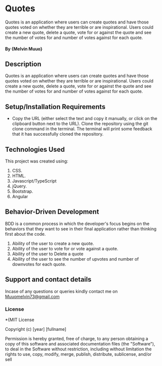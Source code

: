 # Quotes
Quotes is an application where users can create quotes and have those quotes voted on whether they are terrible or are inspirational. Users could create a new quote, delete a quote, vote for or against the quote and see the number of votes for and number of votes against for each quote.
#### By **{Melvin Muuo}**
## Description
Quotes is an application where users can create quotes and have those quotes voted on whether they are terrible or are inspirational. Users could create a new quote, delete a quote, vote for or against the quote and see the number of votes for and number of votes against for each quote.

## Setup/Installation Requirements
*  Copy the URL (either select the text and copy it manually, or click on the clipboard button next to the URL). Clone the repository using the git clone command in the terminal. The terminal will print some feedback that it has successfully cloned the repository.
 
## Technologies Used
This project was created using:
  1. CSS.
  2. HTML.
  3. Javascript/TypeScript
  4. jQuery.
  5. Bootstrap.
  6. Angular
## Behavior-Driven Development 
BDD is a common process in which the developer's focus begins on the behaviors that they want to see in their final application rather than thinking first about the code.
  1. Ability of the user to create a new quote.
  2. Ability of the user to vote for or vote against a quote.
  3. Ability of the user to Delete a quote
  4. Ability of the user to see the number of upvotes and number of downvotes for each quote.
## Support and contact details
Incase of any questions or queries kindly contact me on Muuomelvin73@gmail.com
### License
*{MIT License

Copyright (c) [year] [fullname]

Permission is hereby granted, free of charge, to any person obtaining a copy
of this software and associated documentation files (the "Software"), to deal
in the Software without restriction, including without limitation the rights
to use, copy, modify, merge, publish, distribute, sublicense, and/or sell

